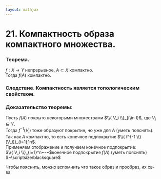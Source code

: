 ```yaml
---  
layout: mathjax  
---  
```

  
# 21. Компактность образа компактного множества.  
  
### Теорема.  
$f:X\to Y$ непрерывное, $A\subset X$ компактно.  
Тогда $f(A)$ компактно.  
  
### Следствие. Компактность является топологическим свойством.  
  
### Доказательство теоремы:  
Пусть $f(A)$ покрыто некоторыми множествами $\\{ V_i \\}_{i\in I}$, где $V_i\in Y$.  
Тогда $f^{-1}(V_i)$ тоже образуют покрытие, но уже для $A$ (уметь пояснять).  
Так как $A$ компактно, то есть конечное подпокрытие $\\{ f^{-1 \\}(V_i)}_{i=1}^n$.  
Применяем отображение и получаем конечное подпокрытие:  
$\\{ V_i \\}_{i=1}^n~-~$конечное подпокрытие $f(A)$ (уметь пояснять) $~\scriptsize\blacksquare$  
  
Чтобы пояснить, можно вспомнить что такое образ и прообраз, их св-ва.  
